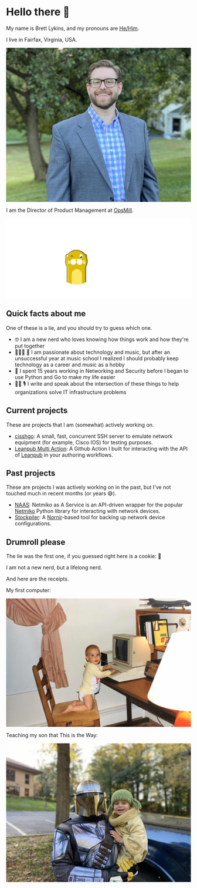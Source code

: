 # Hello there 👋

<!-- vale Microsoft.FirstPerson = NO -->

<!-- vale Microsoft.Vocab = NO -->
My name is Brett Lykins, and my pronouns are [He/Him](https://pronoun.is/he).
<!-- vale Microsoft.Vocab = YES -->
I live in Fairfax, Virginia, USA.

<p>
    <img align="center" width="600" alt="Image of Brett in front of some trees" src="./images/IMG_5617_smol_cropped.jpg">
</p>

I am the Director of Product Management at [OpsMill](https://www.opsmill.com/).

<p>
    <a href="https://www.opsmill.com">
        <img align="center" width=600 alt="OpsMill Logo" src="./images/opsmill_logo-white-nothing-txt-p-500.png">
    </a>
</p>

## Quick facts about me

One of these is a lie, and you should try to guess which one.

* 🤓 I am a new nerd who loves knowing how things work and how they're put together
* 👨🏻‍💻 🎸  I am passionate about technology and music, but after an unsuccessful year at music school I realized I should probably keep technology as a career and music as a hobby
* 💼 I spent 15 years working in Networking and Security before I began to use Python and Go to make my life easier
* ✍🏻 🎙 I write and speak about the intersection of these things to help organizations solve IT infrastructure problems

## Current projects

These are projects that I am (somewhat) actively working on.

* [cisshgo](https://github.com/tbotnz/cisshgo): A small, fast, concurrent SSH server to emulate network equipment (for example, Cisco IOS) for testing purposes.
* [Leanpub Multi Action](https://github.com/lykinsbd/leanpub-multi-action): A Github Action I built for interacting with the API of [Leanpub](https://leanpub.com/) in your authoring workflows.

## Past projects

These are projects I was actively working on in the past, but I've not touched much in recent months (or years 😅).

* [NAAS](https://github.com/lykinsbd/naas): Netmiko as A Service is an API-driven wrapper for the popular [Netmiko](https://github.com/ktbyers/netmiko) Python library for interacting with network devices.
* [Stockpiler](https://github.com/lykinsbd/stockpiler): A [Nornir](https://github.com/nornir-automation/nornir)-based tool for backing up network device configurations.

## Drumroll please

The lie was the first one, if you guessed right here is a cookie: 🍪

I am not a new nerd, but a lifelong nerd.

And here are the receipts.

My first computer:

<p>
    <img align="center" width="600" alt="A picture of Brett as a diapered-toddler typing on an Apple IIe" src="./images/IMG_2377.jpg">
</p>

Teaching my son that This is the Way:

<p>
    <img align="center" width="600" alt="A picture of Brett and his son in Star Wars costumes" src="./images/IMG_6025.jpg">
</p>

<!--
**lykinsbd/lykinsbd** is a ✨ _special_ ✨ repository because its `README.md` (this file) appears on your GitHub profile.

Here are some ideas to get you started:

- 🔭 I’m currently working on ...
- 🌱 I’m currently learning ...
- 👯 I’m looking to collaborate on ...
- 🤔 I’m looking for help with ...
- 💬 Ask me about ...
- 📫 How to reach me: ...
- 😄 Pronouns: ...
- ⚡ Fun fact: ...
-->

<!-- vale Microsoft.FirstPerson = YES -->
